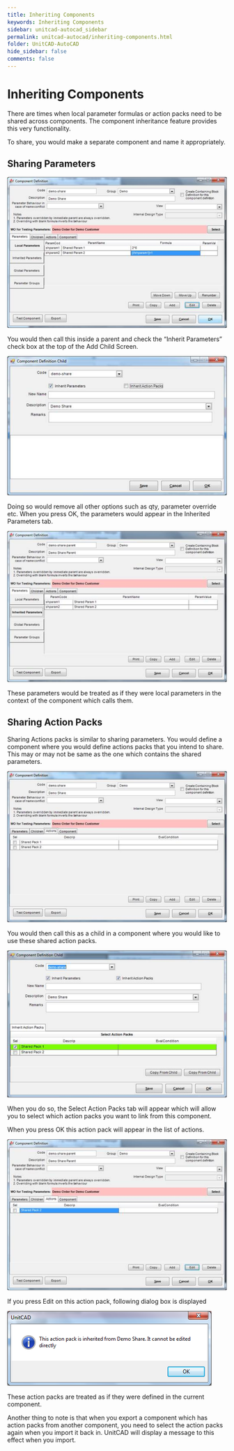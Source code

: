 ```yaml
---
title: Inheriting Components
keywords: Inheriting Components
sidebar: unitcad-autocad_sidebar
permalink: unitcad-autocad/inheriting-components.html
folder: UnitCAD-AutoCAD
hide_sidebar: false
comments: false
---
```

# Inheriting Components

There are times when local parameter formulas or action packs need to be shared across components.  The component inheritance feature provides this very functionality.

To share, you would make a separate component and name it appropriately.

## Sharing Parameters

![](/images/sharing-para-comp-def.jpg)

You would then call this inside a parent and check the “Inherit Parameters” check box at the top of the Add Child Screen.

![](/images/sharing-para-comp-def-child.jpg)

Doing so would remove all other options such as qty, parameter override etc. When you press OK, the parameters would appear in the Inherited Parameters tab.

![](/images/sharing-para-comp-definition.jpg)

These parameters would be treated as if they were local parameters in the context of the component which calls them.

## Sharing Action Packs

Sharing Actions packs is similar to sharing parameters. You would define a component where you would define actions packs that you intend to share. This may or may not be same as the one which contains the shared parameters.

![](/images/sharing-action-comp-def.jpg)

You would then call this as a child in a component where you would like to use these shared action packs.

![](/images/sharing-action-comp-def-child.jpg)

When you do so, the Select Action Packs tab will appear which will allow you to select which action packs you want to link from this component.

When you press OK this action pack will appear in the list of actions.

![](/images/sharing-action-comp-definition.jpg)

If you press Edit on this action pack, following dialog box is displayed

![](/images/sharing-action-unitcad.png)

These action packs are treated as if they were defined in the current component.

Another thing to note is that when you export a component which has action packs from another component, you need to select the action packs again when you import it back in. UnitCAD will display a message to this effect when you import.
